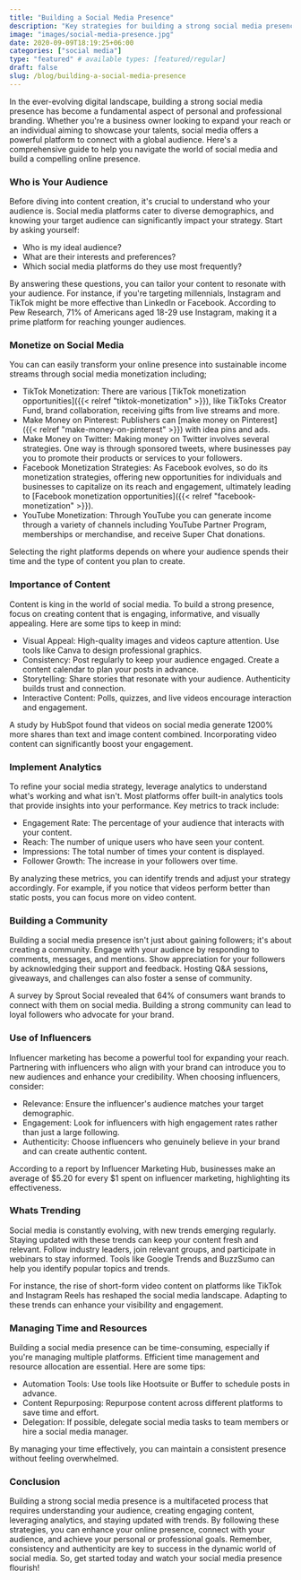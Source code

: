 ```yaml
---
title: "Building a Social Media Presence"
description: "Key strategies for building a strong social media presence to boost your brand and engage your audience effectively."
image: "images/social-media-presence.jpg"
date: 2020-09-09T18:19:25+06:00
categories: ["social media"]
type: "featured" # available types: [featured/regular]
draft: false
slug: /blog/building-a-social-media-presence
---
```


In the ever-evolving digital landscape, building a strong social media presence has become a fundamental aspect of personal and professional branding. Whether you're a business owner looking to expand your reach or an individual aiming to showcase your talents, social media offers a powerful platform to connect with a global audience. Here's a comprehensive guide to help you navigate the world of social media and build a compelling online presence.

### Who is Your Audience

Before diving into content creation, it's crucial to understand who your audience is. Social media platforms cater to diverse demographics, and knowing your target audience can significantly impact your strategy. Start by asking yourself:

* Who is my ideal audience?
* What are their interests and preferences?
* Which social media platforms do they use most frequently?

By answering these questions, you can tailor your content to resonate with your audience. For instance, if you're targeting millennials, Instagram and TikTok might be more effective than LinkedIn or Facebook. According to Pew Research, 71% of Americans aged 18-29 use Instagram, making it a prime platform for reaching younger audiences.

### Monetize on Social Media

 You can can easily transform your online presence into sustainable income streams through social media monetization including;

* TikTok Monetization: There are various [TikTok monetization opportunities]({{< relref "tiktok-monetization" >}}), like TikToks Creator Fund, brand collaboration, receiving gifts from live streams and more.
* Make Money on Pinterest: Publishers can [make money on Pinterest]({{< relref "make-money-on-pinterest" >}}) with idea pins and ads.
* Make Money on Twitter: Making money on Twitter involves several strategies. One way is through sponsored tweets, where businesses pay you to promote their products or services to your followers.
* Facebook Monetization Strategies: As Facebook evolves, so do its monetization strategies, offering new opportunities for individuals and businesses to capitalize on its reach and engagement, ultimately leading to [Facebook monetization opportunities]({{< relref "facebook-monetization" >}}).
* YouTube Monetization: Through YouTube you can generate income through a variety of channels including YouTube Partner Program, memberships or merchandise, and receive Super Chat donations.

Selecting the right platforms depends on where your audience spends their time and the type of content you plan to create.

### Importance of Content

Content is king in the world of social media. To build a strong presence, focus on creating content that is engaging, informative, and visually appealing. Here are some tips to keep in mind:

* Visual Appeal: High-quality images and videos capture attention. Use tools like Canva to design professional graphics.
* Consistency: Post regularly to keep your audience engaged. Create a content calendar to plan your posts in advance.
* Storytelling: Share stories that resonate with your audience. Authenticity builds trust and connection.
* Interactive Content: Polls, quizzes, and live videos encourage interaction and engagement.

A study by HubSpot found that videos on social media generate 1200% more shares than text and image content combined. Incorporating video content can significantly boost your engagement.

### Implement Analytics

To refine your social media strategy, leverage analytics to understand what's working and what isn't. Most platforms offer built-in analytics tools that provide insights into your performance. Key metrics to track include:

* Engagement Rate: The percentage of your audience that interacts with your content.
* Reach: The number of unique users who have seen your content.
* Impressions: The total number of times your content is displayed.
* Follower Growth: The increase in your followers over time.

By analyzing these metrics, you can identify trends and adjust your strategy accordingly. For example, if you notice that videos perform better than static posts, you can focus more on video content.

### Building a Community

Building a social media presence isn't just about gaining followers; it's about creating a community. Engage with your audience by responding to comments, messages, and mentions. Show appreciation for your followers by acknowledging their support and feedback. Hosting Q&A sessions, giveaways, and challenges can also foster a sense of community.

A survey by Sprout Social revealed that 64% of consumers want brands to connect with them on social media. Building a strong community can lead to loyal followers who advocate for your brand.

### Use of Influencers

Influencer marketing has become a powerful tool for expanding your reach. Partnering with influencers who align with your brand can introduce you to new audiences and enhance your credibility. When choosing influencers, consider:

* Relevance: Ensure the influencer's audience matches your target demographic.
* Engagement: Look for influencers with high engagement rates rather than just a large following.
* Authenticity: Choose influencers who genuinely believe in your brand and can create authentic content.

According to a report by Influencer Marketing Hub, businesses make an average of $5.20 for every $1 spent on influencer marketing, highlighting its effectiveness.

### Whats Trending

Social media is constantly evolving, with new trends emerging regularly. Staying updated with these trends can keep your content fresh and relevant. Follow industry leaders, join relevant groups, and participate in webinars to stay informed. Tools like Google Trends and BuzzSumo can help you identify popular topics and trends.

For instance, the rise of short-form video content on platforms like TikTok and Instagram Reels has reshaped the social media landscape. Adapting to these trends can enhance your visibility and engagement.

### Managing Time and Resources

Building a social media presence can be time-consuming, especially if you're managing multiple platforms. Efficient time management and resource allocation are essential. Here are some tips:

* Automation Tools: Use tools like Hootsuite or Buffer to schedule posts in advance.
* Content Repurposing: Repurpose content across different platforms to save time and effort.
* Delegation: If possible, delegate social media tasks to team members or hire a social media manager.

By managing your time effectively, you can maintain a consistent presence without feeling overwhelmed.

### Conclusion

Building a strong social media presence is a multifaceted process that requires understanding your audience, creating engaging content, leveraging analytics, and staying updated with trends. By following these strategies, you can enhance your online presence, connect with your audience, and achieve your personal or professional goals. Remember, consistency and authenticity are key to success in the dynamic world of social media. So, get started today and watch your social media presence flourish!
